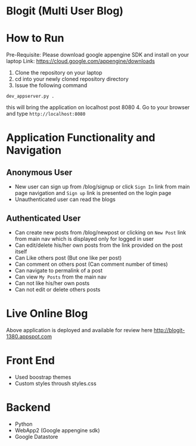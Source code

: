 # Blogit (Multi User Blog)

# How to Run

Pre-Requisite: Please download google appengine SDK and install on your laptop
Link: https://cloud.google.com/appengine/downloads

1. Clone the repository on your laptop
1. cd into your newly cloned repository directory
1. Issue the following command

`dev_appserver.py .`

this will bring the application on localhost post 8080
4. Go to your browser and type `http://localhost:8080`

# Application Functionality and Navigation

## Anonymous User
* New user can sign up from /blog/signup or click `Sign In` link from main page navigation and `Sign up` link is presented on the login page
* Unauthenticated user can read the blogs

## Authenticated User
* Can create new posts from /blog/newpost or clicking on `New Post` link from main nav which is displayed only for logged in user
* Can edit/delete his/her own posts from the link provided on the post itself
* Can Like others post (But one like per post)
* Can comment on others post (Can comment number of times)
* Can navigate to permalink of a post
* Can view `My Posts` from the main nav
* Can not like his/her own posts
* Can not edit or delete others posts

# Live Online Blog

Above application is deployed and available for review here
http://blogit-1380.appspot.com


# Front End
* Used boostrap themes
* Custom styles throush styles.css

# Backend
* Python
* WebApp2 (Google appengine sdk)
* Google Datastore


